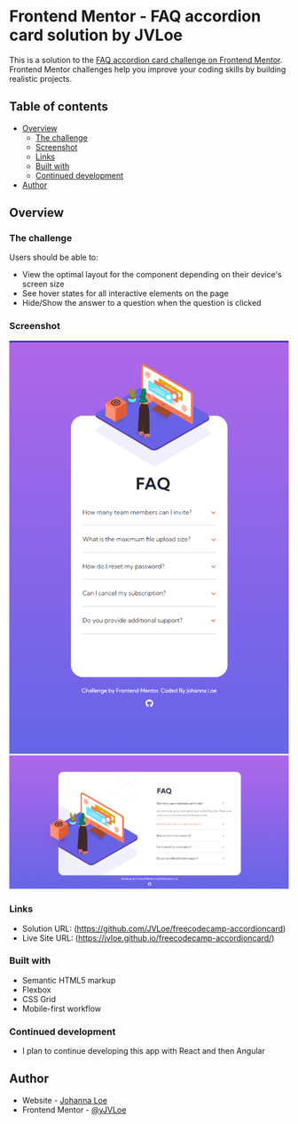 # Frontend Mentor - FAQ accordion card solution by JVLoe

This is a solution to the [FAQ accordion card challenge on Frontend Mentor](https://www.frontendmentor.io/challenges/faq-accordion-card-XlyjD0Oam). Frontend Mentor challenges help you improve your coding skills by building realistic projects.

## Table of contents

- [Overview](#overview)
    - [The challenge](#the-challenge)
    - [Screenshot](#screenshot)
    - [Links](#links)
    - [Built with](#built-with)
    - [Continued development](#continued-development)
- [Author](#author)


## Overview

### The challenge

Users should be able to:

- View the optimal layout for the component depending on their device's screen size
- See hover states for all interactive elements on the page
- Hide/Show the answer to a question when the question is clicked

### Screenshot

![Narrow Accordion Card](./Assets/slimAccordionCard.png)
![Wide Accordion Card](./Assets/wideScreenAccordionCard.png)


### Links

- Solution URL: (https://github.com/JVLoe/freecodecamp-accordioncard)
- Live Site URL: (https://jvloe.github.io/freecodecamp-accordioncard/)

### Built with

- Semantic HTML5 markup
- Flexbox
- CSS Grid
- Mobile-first workflow

### Continued development

- I plan to continue developing this app with React and then Angular

## Author

- Website - [Johanna Loe](https://jvloe.github.io/portfolio1.2/)
- Frontend Mentor - [@yJVLoe](https://www.frontendmentor.io/profile/JVLoe)

